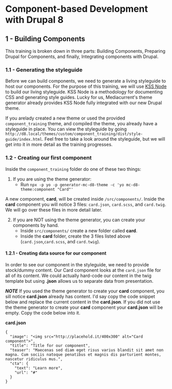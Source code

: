 # Component-based Development with Drupal 8

## 1 - Building Components
This training is broken down in three parts:  Building Components, Preparing Drupal for Components, and finally, Integrating components with Drupal.

### 1.1 - Generating the styleguide
Before we can build components, we need to generate a living styleguide to host our components.  For the purpose of this training, we will use [KSS Node](https://github.com/kss-node/kss-node) to build our living styleguide.  KSS Node is a methodology for documenting CSS and generating style guides.  Lucky for us, Mediacurrent's theme generator already provides KSS Node fully integrated with our new Drupal theme.

If you arelady created a new theme or used the provided `component_training` theme, and compiled the theme, you already have a styleguide in place.  You can view the styleguide by going `http://d8.local/themes/custom/component_training/dist/style-guide/index.html`.  Feel free to take a look around the styleguide, but we will get into it in more detail as the training progresses.

### 1.2 - Creating our first component
Inside the `component_training` folder do one of these two things:
1. If you are using the theme generator:
   * Run `npx -p yo -p generator-mc-d8-theme -c 'yo mc-d8-theme:component "Card"'`

A new component, **card**, will be created inside `/src/components/`.  Inside the **card** component you will notice 3 files: `card.json`, `card.scss`, and `card.twig`.  We will go over these files in more detail later.

2. If you are NOT using the theme generator,  you can create your components by hand.
   * Inside `src/components/` create a new folder called **card**.
   * Inside the **card** folder, create the 3 files listed above (`card.json`,`card.scss`, and `card.twig`).

#### 1.2.1 - Creating data source for our component
In order to see our component in the styleguide, we need to provide stock/dummy content.  Our Card component looks at the `card.json` file for all of its content.  We could actually hard-code our content in the twig template but using **.json** allows us to separate data from presentation.

**_NOTE_**
If you used the theme generator to create your **card** component, you sill notice **card.json** already has content.  I'd say copy the code snippet below and replace the current content in the **card.json**.  If you did not use the theme generator to create your **card** component your **card.json** will be empty.  Copy the code below into it.

**card.json**
```
{
  "image": "<img src="http://placehold.it/400x300" alt="Card component">",
  "title": "Title for our component",
  "teaser": "Maecenas sed diam eget risus varius blandit sit amet non magna. Cum sociis natoque penatibus et magnis dis parturient montes, nascetur ridiculus mus.",
  "cta": {
    "text": "Learn more",
    "url": "#"
  }
}
```




